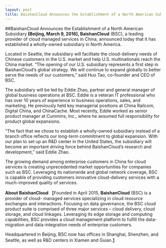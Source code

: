 ```yaml
---
layout: post
title: BaishanCloud Announces the Establishment of a North American Subsidiary
---
```

##BaishanCloud Announces the Establishment of a North American Subsidiary
**[Beijing, March 9, 2016], BaishanCloud** (BSC), a leading provider of cloud managed services in China, announced today that it has established a wholly-owned subsidiary in North America.  

Located in Seattle, the subsidiary will facilitate the cloud-delivery needs of Chinese customers in the U.S. market and help U.S. multinationals reach the China market.  “The opening of our U.S. subsidiary represents a first step in BaishanCloud’s global strategy.  We will continue to expand globally to better serve the needs of our customers,” said Huo Tao, co-founder and CEO of BSC.    

The subsidiary will be led by Eddie Zhao, partner and general manager of global business operations at BSC.  Eddie is a veteran IT professional who has over 10 years of experience in business operations, sales, and marketing.  He previously held key managerial positions at China Railcom, Digital China, and ChinaCache.  Most recently, Eddie worked as senior product manager at Cummins, Inc., where he assumed full responsibility for product global expansions. 

“The fact that we chose to establish a wholly-owned subsidiary instead of a branch office reflects our long-term commitment to global expansion.  With our plan to set up an R&D center in the United States, the subsidiary will become an important driving force behind BaishanCloud’s research and development,” said Eddie Zhao.

The growing demand among enterprise customers in China for cloud services is creating unprecedented market opportunities for companies such as BSC.  Leveraging its nationwide and global network coverage, BSC is capable of providing customers innovative cloud-delivery services with a much-improved quality of services.    

**About BaishanCloud**
【Founded in April 2015, **BaishanCloud** (BSC) is a provider of cloud- managed services specializing in cloud resource exchanges and interactions. Focusing on data governance, the BSC cloud product suite is comprised of three major services – cloud delivery, cloud storage, and cloud linkages. Leveraging its edge storage and computing capabilities, BSC provides a cloud management platform to fulfill the data-migration and data-integration needs of enterprise customers.  

Headquartered in Beijing, BSC now has offices in Shanghai, Shenzhen, and Seattle, as well as R&D centers in Xiamen and Guian.】  
 
 
 










